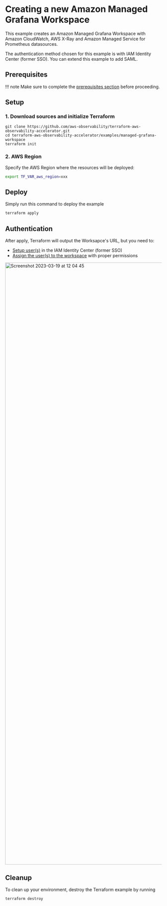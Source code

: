 # Creating a new Amazon Managed Grafana Workspace

This example creates an Amazon Managed Grafana Workspace with
Amazon CloudWatch, AWS X-Ray and Amazon Managed Service for Prometheus
datasources.

The authentication method chosen for this example is with IAM Identity
Center (former SSO). You can extend this example to add SAML.

## Prerequisites

!!! note
    Make sure to complete the [prerequisites section](https://aws-observability.github.io/terraform-aws-observability-accelerator/concepts/#prerequisites) before proceeding.

## Setup

### 1. Download sources and initialize Terraform

```
git clone https://github.com/aws-observability/terraform-aws-observability-accelerator.git
cd terraform-aws-observability-accelerator/examples/managed-grafana-workspace
terraform init
```

### 2. AWS Region

Specify the AWS Region where the resources will be deployed:

```bash
export TF_VAR_aws_region=xxx
```

## Deploy

Simply run this command to deploy the example

```bash
terraform apply
```

## Authentication

After apply, Terraform will output the Worksapce's URL, but you need to:

- [Setup user(s)](https://docs.aws.amazon.com/singlesignon/latest/userguide/getting-started.html) in the IAM Identity Center (former SSO)
- [Assign the user(s) to the workspace](https://docs.aws.amazon.com/grafana/latest/userguide/AMG-manage-users-and-groups-AMG.html) with proper permissions

<img width="1936" alt="Screenshot 2023-03-19 at 12 04 45" src="https://user-images.githubusercontent.com/10175027/226172947-f8588ed3-3751-47c1-a3ed-fb4c2d4d847e.png">


## Cleanup

To clean up your environment, destroy the Terraform example by running

```sh
terraform destroy
```

